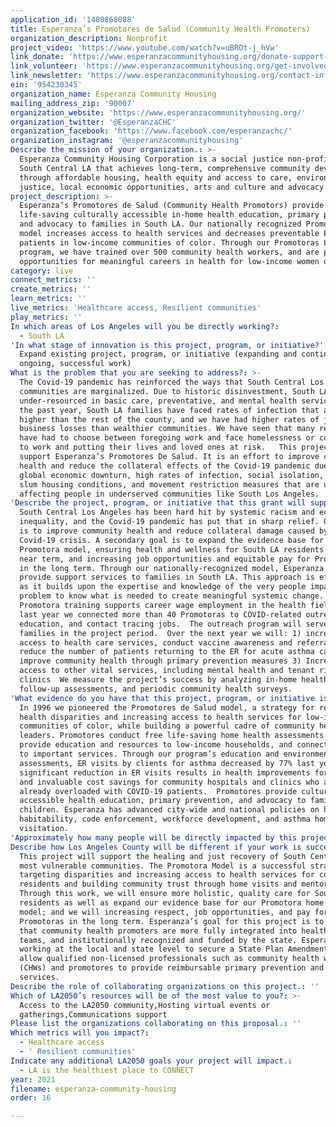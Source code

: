 ```yaml
---
application_id: '1480868088'
title: Esperanza’s Promotores de Salud (Community Health Promoters)
organization_description: Nonprofit
project_video: 'https://www.youtube.com/watch?v=uBROt-j_hVw'
link_donate: 'https://www.esperanzacommunityhousing.org/donate-support-us/'
link_volunteer: 'https://www.esperanzacommunityhousing.org/get-involved/volunteer-positions/'
link_newsletter: 'https://www.esperanzacommunityhousing.org/contact-info-2/'
ein: '954230345'
organization_name: Esperanza Community Housing
mailing_address_zip: '90007'
organization_website: 'https://www.esperanzacommunityhousing.org/'
organization_twitter: '@EsperanzaCHC'
organization_facebook: 'https://www.facebook.com/esperanzachc/'
organization_instagram: '@esperanzacommunityhousing'
Describe the mission of your organization.: >-
  Esperanza Community Housing Corporation is a social justice non-profit in
  South Central LA that achieves long-term, comprehensive community development
  through affordable housing, health equity and access to care, environmental
  justice, local economic opportunities, arts and culture and advocacy. 
project_description: >-
  Esperanza’s Promotores de Salud (Community Health Promotors) provide
  life-saving culturally accessible in-home health education, primary prevention
  and advocacy to families in South LA. Our nationally recognized Promotora-led
  model increases access to health services and decreases preventable ER use for
  patients in low-income communities of color. Through our Promotoras Leadership
  program, we have trained over 500 community health workers, and are providing
  opportunities for meaningful careers in health for low-income women of color.
category: live
connect_metrics: ''
create_metrics: ''
learn_metrics: ''
live_metrics: 'Healthcare access, Resilient communities'
play_metrics: ''
In which areas of Los Angeles will you be directly working?:
  - South LA
'In what stage of innovation is this project, program, or initiative?': >-
  Expand existing project, program, or initiative (expanding and continuing
  ongoing, successful work)
What is the problem that you are seeking to address?: >-
  The Covid-19 pandemic has reinforced the ways that South Central Los Angeles
  communities are marginalized. Due to historic disinvestment, South LA is
  under-resourced in basic care, preventative, and mental health services. Over
  the past year, South LA families have faced rates of infection that are 40%
  higher than the rest of the county, and we have had higher rates of job and
  business losses than wealthier communities. We have seen that many residents
  have had to choose between foregoing work and face homelessness or continuing
  to work and putting their lives and loved ones at risk.   This project will
  support Esperanza’s Promotores De Salud. It is an effort to improve community
  health and reduce the collateral effects of the Covid-19 pandemic due to the
  global economic downturn, high rates of infection, social isolation, increased
  slum housing conditions, and movement restriction measures that are unequally
  affecting people in underserved communities like South Los Angeles. 
'Describe the project, program, or initiative that this grant will support to address the problem identified.': >-
  South Central Los Angeles has been hard hit by systemic racism and economic
  inequality, and the Covid-19 pandemic has put that in sharp relief. Our goal
  is to improve community health and reduce collateral damage caused by the
  Covid-19 crisis. A secondary goal is to expand the evidence base for our
  Promotora model, ensuring health and wellness for South LA residents in the
  near term, and increasing job opportunities and equitable pay for Promotores
  in the long term. Through our nationally-recognized model, Esperanza will
  provide support services to families in South LA. This approach is effective
  as it builds upon the expertise and knowledge of the very people impacted by a
  problem to know what is needed to create meaningful systemic change. Our
  Promotora training supports career wage employment in the health field and
  last year we connected more than 40 Promotoras to COVID-related outreach,
  education, and contact tracing jobs.  The outreach program will serve 350
  families in the project period.  Over the next year we will: 1) increase
  access to health care services, conduct vaccine awareness and referrals, and
  reduce the number of patients returning to the ER for acute asthma care  2)
  improve community health through primary prevention measures 3) Increase
  access to other vital services, including mental health and tenant rights
  clinics  We measure the project’s success by analyzing in-home health surveys,
  follow-up assessments, and periodic community health surveys.
'What evidence do you have that this project, program, or initiative is or will be successful, and how will you define and measure success?': >-
  In 1996 we pioneered the Promotores de Salud model, a strategy for reducing
  health disparities and increasing access to health services for low-income
  communities of color, while building a powerful cadre of community health
  leaders. Promotores conduct free life-saving home health assessments that
  provide education and resources to low-income households, and connect families
  to important services. Through our program’s education and environmental
  assessments, ER visits by clients for asthma decreased by 77% last year.  This
  significant reduction in ER visits results in health improvements for patients
  and invaluable cost savings for community hospitals and clinics who are
  already overloaded with COVID-19 patients.  Promotores provide culturally
  accessible health education, primary prevention, and advocacy to families and
  children. Esperanza has advanced city-wide and national policies on housing,
  habitability, code enforcement, workforce development, and asthma home
  visitation. 
'Approximately how many people will be directly impacted by this project, program, or initiative?': '350'
Describe how Los Angeles County will be different if your work is successful.: >-
  This project will support the healing and just recovery of South Central’s
  most vulnerable communities. The Promotora Model is a successful strategy in
  targeting disparities and increasing access to health services for community
  residents and building community trust through home visits and mentoring. 
  Through this work, we will ensure more holistic, quality care for South LA
  residents as well as expand our evidence base for our Promotora home health
  model; and we will increasing respect, job opportunities, and pay for
  Promotoras in the long term. Esperanza’s goal for this project is to ensure
  that community health promoters are more fully integrated into healthcare
  teams, and institutionally recognized and funded by the state. Esperanza is
  working at the local and state level to secure a State Plan Amendment (SPA) to
  allow qualified non-licensed professionals such as community health workers
  (CHWs) and promotores to provide reimbursable primary prevention and education
  services.
Describe the role of collaborating organizations on this project.: ''
Which of LA2050’s resources will be of the most value to you?: >-
  Access to the LA2050 community,Hosting virtual events or
  gatherings,Communications support
Please list the organizations collaborating on this proposal.: ''
Which metrics will you impact?:
  - Healthcare access
  - ' Resilient communities'
Indicate any additional LA2050 goals your project will impact.:
  - LA is the healthiest place to CONNECT
year: 2021
filename: esperanza-community-housing
order: 16

---
```

